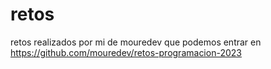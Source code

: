# retos
retos realizados por mi de mouredev que podemos entrar en https://github.com/mouredev/retos-programacion-2023

